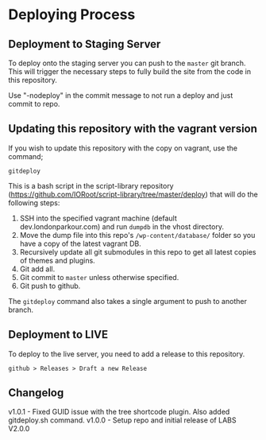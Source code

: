 # Deploying Process

## Deployment to Staging Server

To deploy onto the staging server you can push to the `master` git branch. This will trigger the necessary steps to fully build the site from the code in this repository.

Use "-nodeploy" in the commit message   to not run a deploy and just commit to repo.

## Updating this repository with the vagrant version

If you wish to update this repository with the copy on vagrant, use the command;

```
gitdeploy
```

This is a bash script in the script-library repository (https://github.com/IORoot/script-library/tree/master/deploy) that will do the following steps:

1. SSH into the specified vagrant machine (default dev.londonparkour.com) and run `dumpdb` in the vhost directory.
1. Move the dump file into this repo's `/wp-content/database/` folder so you have a copy of the latest vagrant DB.
1. Recursively update all git submodules in this repo to get all latest copies of themes and plugins.
1. Git add all.
1. Git commit to `master` unless otherwise specified.
1. Git push to github.

The `gitdeploy` command also takes a single argument to push to another branch.


## Deployment to LIVE

To deploy to the live server, you need to add a release to this repository.

```
github > Releases > Draft a new Release
```

## Changelog

v1.0.1 - Fixed GUID issue with the tree shortcode plugin. Also added gitdeploy.sh command.
v1.0.0 - Setup repo and initial release of LABS V2.0.0